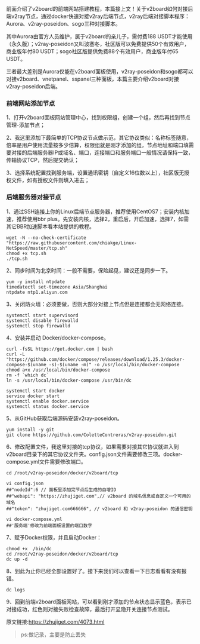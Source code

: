前面介绍了v2board的前端网站搭建教程，本篇接上文！关于v2board如何对接后端v2ray节点，通过docker快速对接v2ray后端节点，v2ray后端对接脚本程序：Aurora、v2ray-poseidon、sogo三种对接脚本。

其中Aurora由官方人员维护，属于v2board的亲儿子，需付费188 USDT才能使用（永久版）；v2ray-poseidon又叫波塞冬，社区版可以免费提供50个有效用户，商业版年付80 USDT；sogo社区版提供免费88个有效用户，商业版年付65 USDT。

三者最大差别是Aurora仅能在v2board面板使用，v2ray-poseidon和sogo都可以对接v2board、vnetpanel、sspanel三种面板，本篇主要介绍v2board对接v2ray-poseidon后端。

### 前端网站添加节点

1、打开v2board面板网站管理中心，找到权限组，创建一个组，然后再找到节点管理-添加节点；

2、我这里添加下最简单的TCP协议节点做示范，其它协议类似：名称标签随意，倍率是用户使用流量按多少倍算，权限组就是刚才添加的组，节点地址和端口填需要对接的后端服务器IP或域名、端口，连接端口和服务端口一般情况请保持一致，传输协议TCP，然后提交确认；

3、选择系统配置找到服务端，设置通讯密钥（自定义16位数以上），社区版无授权文件，如有授权文件则填入进去；



### 后端服务器对接节点

1、通过SSH连接上你的Linux后端节点服务器，推荐使用CentOS7；安装内核加速，推荐使用bbr plus。先安装内核，选择2，重启后，开启加速，选择7，如需其它BBR加速脚本看本站提供的教程。
```shell script
wget -N --no-check-certificate "https://raw.githubusercontent.com/chiakge/Linux-NetSpeed/master/tcp.sh"
chmod +x tcp.sh
./tcp.sh
```
2、同步时间为北京时间：一般不需要，保险起见，建议还是同步一下。
```shell script
yum -y install ntpdate
timedatectl set-timezone Asia/Shanghai
ntpdate ntp1.aliyun.com
```
3、关闭防火墙：必须要做，否则大部分对接上节点但是连接都会无网络连接。
```shell script
systemctl start supervisord
systemctl disable firewalld
systemctl stop firewalld
```
4、安装并启动 Docker/docker-compose。
```shell script
curl -fsSL https://get.docker.com | bash
curl -L "https://github.com/docker/compose/releases/download/1.25.3/docker-compose-$(uname -s)-$(uname -m)" -o /usr/local/bin/docker-compose
chmod a+x /usr/local/bin/docker-compose
rm -f `which dc` 
ln -s /usr/local/bin/docker-compose /usr/bin/dc 
 
systemctl start docker
service docker start
systemctl enable docker.service
systemctl status docker.service
```
5、从GitHub获取后端源码安装v2ray-poseidon。
```shell script
yum install -y git
git clone https://github.com/ColetteContreras/v2ray-poseidon.git
```
6、修改配置文件，我这里对接的tcp协议，如果需要对接其它协议就进入到v2board目录下的其它协议文件夹。config.json文件需要修改三项。docker-compose.yml文件需要修改端口。
```shell script
cd /root/v2ray-poseidon/docker/v2board/tcp
 
vi config.json
##"nodeId":6 // 面板里添加完节点后生成的自增ID
##"webapi": "https://zhujiget.com",// v2board 的域名信息或自定义一个可用的域名
##"token": "zhujiget.com666666", // v2board 和 v2ray-poseidon 的通信密钥
 
vi docker-compose.yml
##'服务端'修改为前端面板设置的端口数字
```
7、赋予Docker权限，并且启动Docker：
```shell script
chmod +x  /bin/dc
cd /root/v2ray-poseidon/docker/v2board/tcp
dc up -d
```
8、到此为止你已经全部设置好了。接下来我们可以查看一下日志看看有没有报错。
```shell script
dc logs
```
9、回到前端v2board面板网站，可以看到刚才添加的节点状态显示蓝色，表示已对接成功，红色则对接失败检查故障，最后打开显隐开关连接节点测试。


原文链接:https://zhujiget.com/4073.html

>ps:做记录，主要是防止丢失